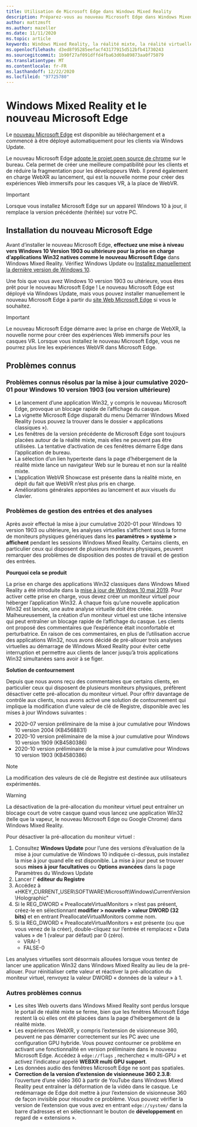 ```yaml
---
title: Utilisation de Microsoft Edge dans Windows Mixed Reality
description: Préparez-vous au nouveau Microsoft Edge dans Windows Mixed Reality. Comprend les modifications à attendre, les mises à jour pour rechercher et les problèmes connus.
author: mattzmsft
ms.author: mazeller
ms.date: 11/11/2020
ms.topic: article
keywords: Windows Mixed Reality, la réalité mixte, la réalité virtuelle, VR, MR, famille, naviguer, découvrir, applications, jeux, Microsoft Edge, chrome, Edge, 360, 360 vidéo, 360 Viewer
ms.openlocfilehash: d3ed8f95285eefacf43177915d512bfb41730243
ms.sourcegitcommit: 1b90f27af091dffd4fba63d69a89873aa0f75079
ms.translationtype: MT
ms.contentlocale: fr-FR
ms.lasthandoff: 12/22/2020
ms.locfileid: "97725780"
---
```

# <a name="windows-mixed-reality-and-the-new-microsoft-edge"></a>Windows Mixed Reality et le nouveau Microsoft Edge

Le [nouveau Microsoft Edge](https://www.microsoft.com/edge) est disponible au téléchargement et a commencé à être déployé automatiquement pour les clients via Windows Update. 

Le nouveau Microsoft Edge [adopte le projet open source de chrome](https://blogs.windows.com/windowsexperience/2018/12/06/microsoft-edge-making-the-web-better-through-more-open-source-collaboration/) sur le bureau. Cela permet de créer une meilleure compatibilité pour les clients et de réduire la fragmentation pour les développeurs Web. Il prend également en charge WebXR au lancement, qui est la nouvelle norme pour créer des expériences Web immersifs pour les casques VR, à la place de WebVR.

>[!IMPORTANT]
>Lorsque vous installez Microsoft Edge sur un appareil Windows 10 à jour, il remplace la version précédente (héritée) sur votre PC.

## <a name="installing-the-new-microsoft-edge"></a>Installation du nouveau Microsoft Edge 

Avant d’installer le nouveau Microsoft Edge, **effectuez une mise à niveau vers Windows 10 Version 1903 ou ultérieure pour la prise en charge d’applications Win32 natives comme le nouveau Microsoft Edge** dans Windows Mixed Reality. Vérifiez Windows Update ou [Installez manuellement la dernière version de Windows 10](https://www.microsoft.com/software-download/windows10).

Une fois que vous avez Windows 10 version 1903 ou ultérieure, vous êtes prêt pour le nouveau Microsoft Edge ! Le nouveau Microsoft Edge est déployé via Windows Update, mais vous pouvez installer manuellement le nouveau Microsoft Edge à partir du [site Web Microsoft Edge](https://www.microsoft.com/edge) si vous le souhaitez.

>[!IMPORTANT]
>Le nouveau Microsoft Edge démarre avec la prise en charge de WebXR, la nouvelle norme pour créer des expériences Web immersifs pour les casques VR. Lorsque vous installez le nouveau Microsoft Edge, vous ne pourrez plus lire les expériences WebVR dans Microsoft Edge. 

## <a name="known-issues"></a>Problèmes connus

### <a name="known-issues-resolved-by-the-2020-01-cumulative-update-for-windows-10-version-1903-or-later"></a>Problèmes connus résolus par la mise à jour cumulative 2020-01 pour Windows 10 version 1903 (ou version ultérieure)

- Le lancement d’une application Win32, y compris le nouveau Microsoft Edge, provoque un blocage rapide de l’affichage du casque.
- La vignette Microsoft Edge disparaît du menu Démarrer Windows Mixed Reality (vous pouvez la trouver dans le dossier « applications classiques »).
- Les fenêtres de la version précédente de Microsoft Edge sont toujours placées autour de la réalité mixte, mais elles ne peuvent pas être utilisées. La tentative d’activation de ces fenêtres démarre Edge dans l’application de bureau.
- La sélection d’un lien hypertexte dans la page d’hébergement de la réalité mixte lance un navigateur Web sur le bureau et non sur la réalité mixte.
- L’application WebVR Showcase est présente dans la réalité mixte, en dépit du fait que WebVR n’est plus pris en charge.
- Améliorations générales apportées au lancement et aux visuels du clavier.

### <a name="monitor-and-input-handling-issues"></a>Problèmes de gestion des entrées et des analyses

Après avoir effectué la mise à jour cumulative 2020-01 pour Windows 10 version 1903 ou ultérieure, les analyses virtuelles s’affichent sous la forme de moniteurs physiques génériques dans les **paramètres > système > affichent** pendant les sessions Windows Mixed Reality. Certains clients, en particulier ceux qui disposent de plusieurs moniteurs physiques, peuvent remarquer des problèmes de disposition des postes de travail et de gestion des entrées.

**Pourquoi cela se produit**

La prise en charge des applications Win32 classiques dans Windows Mixed Reality a été introduite dans la [mise à jour de Windows 10 mai 2019](https://docs.microsoft.com/windows/mixed-reality/release-notes-may-2019). Pour activer cette prise en charge, vous devez créer un moniteur virtuel pour héberger l’application Win32. À chaque fois qu’une nouvelle application Win32 est lancée, une autre analyse virtuelle doit être créée. Malheureusement, la création d’un moniteur virtuel est une tâche intensive qui peut entraîner un blocage rapide de l’affichage du casque. Les clients ont proposé des commentaires que l’expérience était inconfortable et perturbatrice. En raison de ces commentaires, en plus de l’utilisation accrue des applications Win32, nous avons décidé de pré-allouer trois analyses virtuelles au démarrage de Windows Mixed Reality pour éviter cette interruption et permettre aux clients de lancer jusqu’à trois applications Win32 simultanées sans avoir à se figer.

**Solution de contournement**

Depuis que nous avons reçu des commentaires que certains clients, en particulier ceux qui disposent de plusieurs moniteurs physiques, préfèrent désactiver cette pré-allocation du moniteur virtuel. Pour offrir davantage de contrôle aux clients, nous avons activé une solution de contournement qui implique la modification d’une valeur de clé de Registre, disponible avec les mises à jour Windows suivantes :

- 2020-07 version préliminaire de la mise à jour cumulative pour Windows 10 version 2004 (KB4568831)
- 2020-10 version préliminaire de la mise à jour cumulative pour Windows 10 version 1909 (KB4580386)
- 2020-10 version préliminaire de la mise à jour cumulative pour Windows 10 version 1903 (KB4580386)

>[!NOTE]
>La modification des valeurs de clé de Registre est destinée aux utilisateurs expérimentés.

>[!WARNING]
>La désactivation de la pré-allocation du moniteur virtuel peut entraîner un blocage court de votre casque quand vous lancez une application Win32 (telle que la vapeur, le nouveau Microsoft Edge ou Google Chrome) dans Windows Mixed Reality.

Pour désactiver la pré-allocation du moniteur virtuel :
1. Consultez **Windows Update** pour l’une des versions d’évaluation de la mise à jour cumulative de Windows 10 indiquée ci-dessus, puis installez la mise à jour quand elle est disponible. La mise à jour peut se trouver sous **mises à jour facultatives** ou **Options avancées** dans la page Paramètres du Windows Update
2. Lancer l' **éditeur du Registre**
3. Accédez à «HKEY_CURRENT_USER\SOFTWARE\Microsoft\Windows\CurrentVersion\Holographic\"
4. Si le REG_DWORD « PreallocateVirtualMonitors » n’est pas présent, créez-le en sélectionnant **modifier > nouvelle > valeur DWORD (32 bits)** et en entrant PreallocateVirtualMonitors comme nom.
5. Si la REG_DWORD « PreallocateVirtualMonitors » est présente (ou que vous venez de la créer), double-cliquez sur l’entrée et remplacez « Data values » de 1 (valeur par défaut) par 0 (zéro).
    * VRAI-1
    * FALSE-0

Les analyses virtuelles sont désormais allouées lorsque vous tentez de lancer une application Win32 dans Windows Mixed Reality au lieu de la pré-allouer. Pour réinitialiser cette valeur et réactiver la pré-allocation du moniteur virtuel, renvoyez la valeur DWORD « données de la valeur » à 1.

### <a name="other-known-issues"></a>Autres problèmes connus

-   Les sites Web ouverts dans Windows Mixed Reality sont perdus lorsque le portail de réalité mixte se ferme, bien que les fenêtres Microsoft Edge restent là où elles ont été placées dans la page d’hébergement de la réalité mixte.
- Les expériences WebXR, y compris l’extension de visionneuse 360, peuvent ne pas démarrer correctement sur les PC avec une configuration GPU hybride. Vous pouvez contourner ce problème en activant une fonctionnalité en version préliminaire dans le nouveau Microsoft Edge. Accédez à `edge://flags` , recherchez « multi-GPU » et activez l’indicateur appelé **WEBXR multi GPU support**.
-   Les données audio des fenêtres Microsoft Edge ne sont pas spatiales.
-   **Correction de la version d’extension de visionneuse 360 2.3.8**: l’ouverture d’une vidéo 360 à partir de YouTube dans Windows Mixed Reality peut entraîner la déformation de la vidéo dans le casque. Le redémarrage de Edge doit mettre à jour l’extension de visionneuse 360 de façon invisible pour résoudre ce problème. Vous pouvez vérifier la version de l’extension que vous avez en entrant `edge://system/` dans la barre d’adresses et en sélectionnant le bouton de **développement** en regard de « extensions ».
